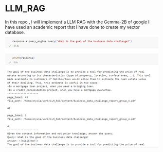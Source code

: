 # LLM_RAG
In this repo , I will implement a LLM RAG with the Gemma-2B of google
I have used an academic report that I have done to create my vector database.
![alt text](image.png)
